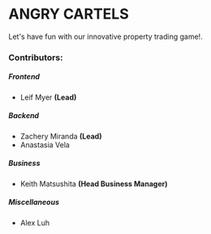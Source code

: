 # ANGRY CARTELS

Let's have fun with our innovative property trading game!.


### Contributors:

##### Frontend
- Leif Myer **(Lead)**

##### Backend
- Zachery Miranda **(Lead)**
- Anastasia Vela

##### Business
- Keith Matsushita **(Head Business Manager)**

##### Miscellaneous
- Alex Luh
